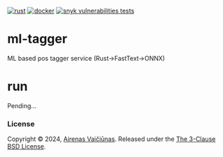 [![rust](https://github.com/airenas/ml-tagger/actions/workflows/rust.yml/badge.svg)](https://github.com/airenas/ml-tagger/actions/workflows/rust.yml) [![docker](https://github.com/airenas/ml-tagger/actions/workflows/docker.yml/badge.svg)](https://github.com/airenas/ml-tagger/actions/workflows/docker.yml) [![snyk vulnerabilities tests](https://github.com/airenas/ml-tagger/actions/workflows/snyk.yml/badge.svg)](https://github.com/airenas/ml-tagger/actions/workflows/snyk.yml)

# ml-tagger

ML based pos tagger service (Rust->FastText->ONNX)

# run

Pending...

### License

Copyright © 2024, [Airenas Vaičiūnas](https://github.com/airenas).
Released under the [The 3-Clause BSD License](LICENSE).
